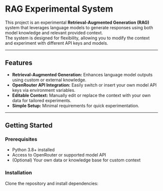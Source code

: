 # RAG Experimental System

This project is an experimental **Retrieval-Augmented Generation (RAG)** system that leverages language models to generate responses using both model knowledge and relevant provided context.  
The system is designed for flexibility, allowing you to modify the context and experiment with different API keys and models.

---

## Features

- **Retrieval-Augmented Generation:** Enhances language model outputs using custom or external knowledge.
- **OpenRouter API Integration:** Easily switch or insert your own model API keys via environment variables.
- **Editable Context:** Manually edit or replace the context with your own data for tailored experiments.
- **Simple Setup:** Minimal requirements for quick experimentation.

---

## Getting Started

### Prerequisites

- Python 3.8+ installed
- Access to OpenRouter or supported model API
- (Optional) Your own data or knowledge base for custom context

### Installation

Clone the repository and install dependencies:

